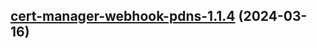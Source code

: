 

## [cert-manager-webhook-pdns-1.1.4](https://github.com/cyr-ius/truenas-charts/compare/cert-manager-webhook-pdns-2.7.5...cert-manager-webhook-pdns-1.1.4) (2024-03-16)

